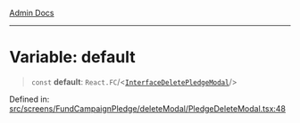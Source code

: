 [Admin Docs](/)

***

# Variable: default

> `const` **default**: `React.FC`/<[`InterfaceDeletePledgeModal`](screens/FundCampaignPledge/deleteModal/PledgeDeleteModal/README/interfaces/InterfaceDeletePledgeModal.md)/>

Defined in: [src/screens/FundCampaignPledge/deleteModal/PledgeDeleteModal.tsx:48](https://github.com/PalisadoesFoundation/talawa-admin/blob/main/src/screens/FundCampaignPledge/deleteModal/PledgeDeleteModal.tsx#L48)
